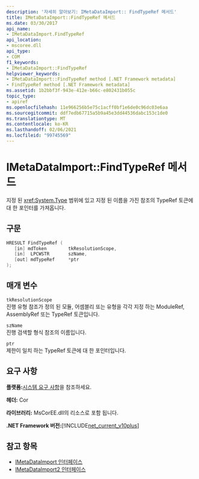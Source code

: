 ```yaml
---
description: '자세히 알아보기: IMetaDataImport:: FindTypeRef 메서드'
title: IMetaDataImport::FindTypeRef 메서드
ms.date: 03/30/2017
api_name:
- IMetaDataImport.FindTypeRef
api_location:
- mscoree.dll
api_type:
- COM
f1_keywords:
- IMetaDataImport::FindTypeRef
helpviewer_keywords:
- IMetaDataImport::FindTypeRef method [.NET Framework metadata]
- FindTypeRef method [.NET Framework metadata]
ms.assetid: 1b2bbf3f-943e-412e-b66c-e802431b055c
topic_type:
- apiref
ms.openlocfilehash: 11e966256b5e75c1acff0bf1e6de0c96dc03e6aa
ms.sourcegitcommit: ddf7edb67715a5b9a45e3dd44536dabc153c1de0
ms.translationtype: MT
ms.contentlocale: ko-KR
ms.lasthandoff: 02/06/2021
ms.locfileid: "99745569"
---
```

# <a name="imetadataimportfindtyperef-method"></a>IMetaDataImport::FindTypeRef 메서드

지정 된 <xref:System.Type> 범위에 있고 지정 된 이름을 가진 참조의 TypeRef 토큰에 대 한 포인터를 가져옵니다.  
  
## <a name="syntax"></a>구문  
  
```cpp  
HRESULT FindTypeRef (  
   [in] mdToken        tkResolutionScope,  
   [in]  LPCWSTR       szName,  
   [out] mdTypeRef     *ptr  
);  
```  
  
## <a name="parameters"></a>매개 변수  

 `tkResolutionScope`  
 진행 유형 참조가 정의 된 모듈, 어셈블리 또는 유형을 각각 지정 하는 ModuleRef, AssemblyRef 또는 TypeRef 토큰입니다.  
  
 `szName`  
 진행 검색할 형식 참조의 이름입니다.  
  
 `ptr`  
 제한이 일치 하는 TypeRef 토큰에 대 한 포인터입니다.  
  
## <a name="requirements"></a>요구 사항  

 **플랫폼:**[시스템 요구 사항](../../get-started/system-requirements.md)을 참조하세요.  
  
 **헤더:** Cor  
  
 **라이브러리:** MsCorEE.dll의 리소스로 포함 됩니다.  
  
 **.NET Framework 버전:**[!INCLUDE[net_current_v10plus](../../../../includes/net-current-v10plus-md.md)]  
  
## <a name="see-also"></a>참고 항목

- [IMetaDataImport 인터페이스](imetadataimport-interface.md)
- [IMetaDataImport2 인터페이스](imetadataimport2-interface.md)
